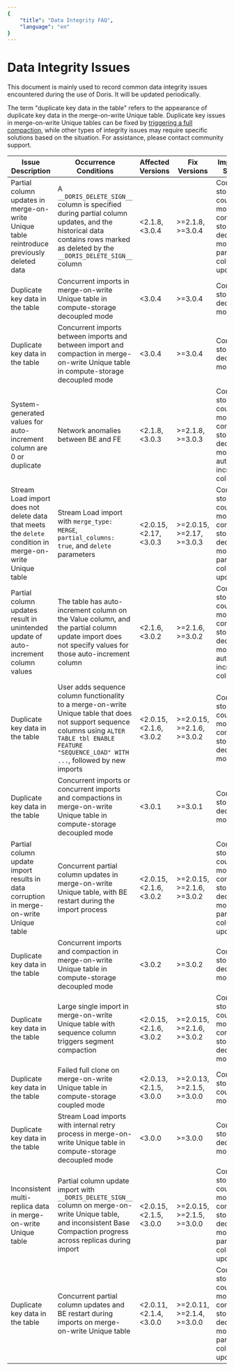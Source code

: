 ```yaml
---
{
    "title": "Data Integrity FAQ",
    "language": "en"
}
---
```


# Data Integrity Issues

This document is mainly used to record common data integrity issues encountered during the use of Doris. It will be updated periodically.

The term "duplicate key data in the table" refers to the appearance of duplicate key data in the merge-on-write Unique table. Duplicate key issues in merge-on-write Unique tables can be fixed by [triggering a full compaction](../admin-manual/trouble-shooting/repairing-data), while other types of integrity issues may require specific solutions based on the situation. For assistance, please contact community support.

| Issue Description | Occurrence Conditions | Affected Versions | Fix Versions | Impacted Scope | Fix PR |
|---|---|---|---|---|---|
| Partial column updates in merge-on-write Unique table reintroduce previously deleted data | A `__DORIS_DELETE_SIGN__` column is specified during partial column updates, and the historical data contains rows marked as deleted by the `__DORIS_DELETE_SIGN__` column | <2.1.8, <3.0.4 | >=2.1.8, >=3.0.4 | Compute-storage coupled mode, compute-storage decoupled mode, partial column updates | [#46194](https://github.com/apache/doris/pull/46194) |
| Duplicate key data in the table | Concurrent imports in merge-on-write Unique table in compute-storage decoupled mode | <3.0.4 | >=3.0.4 | Compute-storage decoupled mode | [#46039](https://github.com/apache/doris/pull/46039) |
| Duplicate key data in the table | Concurrent imports between imports and between import and compaction in merge-on-write Unique table in compute-storage decoupled mode | <3.0.4 | >=3.0.4 | Compute-storage decoupled mode | [#44975](https://github.com/apache/doris/pull/44975) |
| System-generated values for auto-increment column are 0 or duplicate | Network anomalies between BE and FE | <2.1.8, <3.0.3 | >=2.1.8, >=3.0.3 | Compute-storage coupled mode, compute-storage decoupled mode, auto-increment column | [#43774](https://github.com/apache/doris/pull/43774) |
| Stream Load import does not delete data that meets the `delete` condition in merge-on-write Unique table | Stream Load import with `merge_type: MERGE`, `partial_columns: true`, and `delete` parameters | <2.0.15, <2.17, <3.0.3 | >=2.0.15, >=2.17, >=3.0.3 | Compute-storage coupled mode, compute-storage decoupled mode, partial column updates | [#40730](https://github.com/apache/doris/pull/40730) |
| Partial column updates result in unintended update of auto-increment column values | The table has auto-increment column on the Value column, and the partial column update import does not specify values for those auto-increment column | <2.1.6, <3.0.2 | >=2.1.6, >=3.0.2 | Compute-storage coupled mode, compute-storage decoupled mode, auto-increment column | [#39996](https://github.com/apache/doris/pull/39996) |
| Duplicate key data in the table | User adds sequence column functionality to a merge-on-write Unique table that does not support sequence columns using `ALTER TABLE tbl ENABLE FEATURE "SEQUENCE_LOAD" WITH ...`, followed by new imports | <2.0.15, <2.1.6, <3.0.2 | >=2.0.15, >=2.1.6, >=3.0.2 | Compute-storage coupled mode, compute-storage decoupled mode | [#39958](https://github.com/apache/doris/pull/39958) |
| Duplicate key data in the table | Concurrent imports or concurrent imports and compactions in merge-on-write Unique table in compute-storage decoupled mode | <3.0.1 | >=3.0.1 | Compute-storage decoupled mode | [#39018](https://github.com/apache/doris/pull/39018) |
| Partial column update import results in data corruption in merge-on-write Unique table | Concurrent partial column updates in merge-on-write Unique table, with BE restart during the import process | <2.0.15, <2.1.6, <3.0.2 | >=2.0.15, >=2.1.6, >=3.0.2 | Compute-storage coupled mode, compute-storage decoupled mode, partial column updates | [#38331](https://github.com/apache/doris/pull/38331) |
| Duplicate key data in the table | Concurrent imports and compaction in merge-on-write Unique table in compute-storage decoupled mode | <3.0.2 | >=3.0.2 | Compute-storage decoupled mode | [#37670](https://github.com/apache/doris/pull/37670), [#41309](https://github.com/apache/doris/pull/41309), [#39791](https://github.com/apache/doris/pull/39791) |
| Duplicate key data in the table | Large single import in merge-on-write Unique table with sequence column triggers segment compaction | <2.0.15, <2.1.6, <3.0.2 | >=2.0.15, >=2.1.6, >=3.0.2 | Compute-storage coupled mode, compute-storage decoupled mode | [#38369](https://github.com/apache/doris/pull/38369) |
| Duplicate key data in the table | Failed full clone on merge-on-write Unique table in compute-storage coupled mode | <2.0.13, <2.1.5, <3.0.0 | >=2.0.13, >=2.1.5, >=3.0.0 | Compute-storage coupled mode | [#37001](https://github.com/apache/doris/pull/37001) |
| Duplicate key data in the table | Stream Load imports with internal retry process in merge-on-write Unique table in compute-storage decoupled mode | <3.0.0 | >=3.0.0 | Compute-storage decoupled mode | [#36670](https://github.com/apache/doris/pull/36670) |
| Inconsistent multi-replica data in merge-on-write Unique table | Partial column update import with `__DORIS_DELETE_SIGN__` column on merge-on-write Unique table, and inconsistent Base Compaction progress across replicas during import | <2.0.15, <2.1.5, <3.0.0 | >=2.0.15, >=2.1.5, >=3.0.0 | Compute-storage coupled mode, compute-storage decoupled mode, partial column updates | [#36210](https://github.com/apache/doris/pull/36210) |
| Duplicate key data in the table | Concurrent partial column updates and BE restart during imports on merge-on-write Unique table | <2.0.11, <2.1.4, <3.0.0 | >=2.0.11, >=2.1.4, >=3.0.0 | Compute-storage coupled mode, compute-storage decoupled mode, partial column updates | [#35739](https://github.com/apache/doris/pull/35739) |

